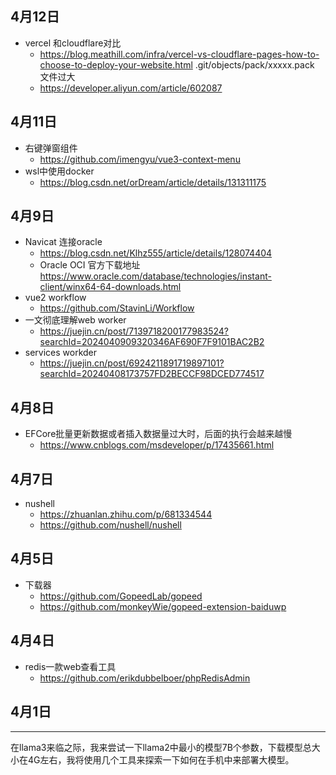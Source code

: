 ## 4月12日
- vercel 和cloudflare对比
  - https://blog.meathill.com/infra/vercel-vs-cloudflare-pages-how-to-choose-to-deploy-your-website.html
  .git/objects/pack/xxxxx.pack 文件过大
  - https://developer.aliyun.com/article/602087
## 4月11日
- 右键弹窗组件
  - https://github.com/imengyu/vue3-context-menu
- wsl中使用docker 
  - https://blog.csdn.net/orDream/article/details/131311175
## 4月9日
- Navicat 连接oracle
  - https://blog.csdn.net/Klhz555/article/details/128074404
  - Oracle OCI 官方下载地址 https://www.oracle.com/database/technologies/instant-client/winx64-64-downloads.html
- vue2 workflow 
  - https://github.com/StavinLi/Workflow
- 一文彻底理解web worker
  - https://juejin.cn/post/7139718200177983524?searchId=2024040909320346AF690F7F9101BAC2B2
- services workder 
  - https://juejin.cn/post/6924211891719897101?searchId=20240408173757FD2BECCF98DCED774517
## 4月8日
- EFCore批量更新数据或者插入数据量过大时，后面的执行会越来越慢
  - https://www.cnblogs.com/msdeveloper/p/17435661.html
## 4月7日
- nushell
  - https://zhuanlan.zhihu.com/p/681334544
  - https://github.com/nushell/nushell
## 4月5日
- 下载器
  - https://github.com/GopeedLab/gopeed
  - https://github.com/monkeyWie/gopeed-extension-baiduwp
## 4月4日
- redis一款web查看工具
  - https://github.com/erikdubbelboer/phpRedisAdmin
## 4月1日
----
在llama3来临之际，我来尝试一下llama2中最小的模型7B个参数，下载模型总大小在4G左右，我将使用几个工具来探索一下如何在手机中来部署大模型。